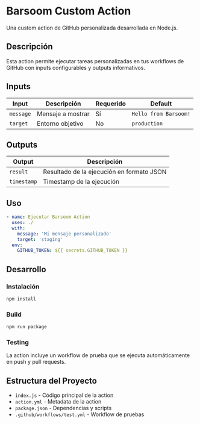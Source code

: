 # Barsoom Custom Action

Una custom action de GitHub personalizada desarrollada en Node.js.

## Descripción

Esta action permite ejecutar tareas personalizadas en tus workflows de GitHub con inputs configurables y outputs informativos.

## Inputs

| Input | Descripción | Requerido | Default |
|-------|-------------|-----------|---------|
| `message` | Mensaje a mostrar | Sí | `Hello from Barsoom!` |
| `target` | Entorno objetivo | No | `production` |

## Outputs

| Output | Descripción |
|--------|-------------|
| `result` | Resultado de la ejecución en formato JSON |
| `timestamp` | Timestamp de la ejecución |

## Uso

```yaml
- name: Ejecutar Barsoom Action
  uses: ./
  with:
    message: 'Mi mensaje personalizado'
    target: 'staging'
  env:
    GITHUB_TOKEN: ${{ secrets.GITHUB_TOKEN }}
```

## Desarrollo

### Instalación

```bash
npm install
```

### Build

```bash
npm run package
```

### Testing

La action incluye un workflow de prueba que se ejecuta automáticamente en push y pull requests.

## Estructura del Proyecto

- `index.js` - Código principal de la action
- `action.yml` - Metadata de la action
- `package.json` - Dependencias y scripts
- `.github/workflows/test.yml` - Workflow de pruebas